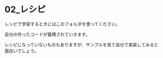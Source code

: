 # 02_レシピ

レシピで学習するときにはこのフォルダを使ってください。

自分の作ったコードが蓄積されていきます。

レシピになっていないものもありますが、サンプルを見て自分で実装してみると面白いでしょう。
